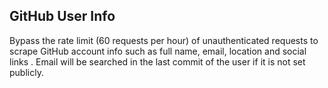 ## GitHub User Info

Bypass the rate limit (60 requests per hour) of unauthenticated requests to scrape GitHub account info such as full name, email, location and social links . Email will be searched in the last commit of the user if it is not set publicly.
